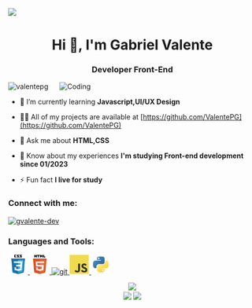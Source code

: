 <img src="https://user-images.githubusercontent.com/74038190/241765440-80728820-e06b-4f96-9c9e-9df46f0cc0a5.gif">
<h1 align="center">Hi 👋, I'm Gabriel Valente</h1>
<h3 align="center">Developer Front-End</h3>
<img align="right" alt="Coding" width="400" src="https://cdn.dribbble.com/users/1162077/screenshots/3848914/programmer.gif">


<p align="left"> <img src="https://komarev.com/ghpvc/?username=valentepg&label=Profile%20views&color=0e75b6&style=flat" alt="valentepg" /> </p>

- 🌱 I’m currently learning **Javascript,UI/UX Design**

- 👨‍💻 All of my projects are available at [https://github.com/ValentePG](https://github.com/ValentePG)

- 💬 Ask me about **HTML,CSS**

- 📄 Know about my experiences **I'm studying Front-end development since 01/2023**

- ⚡ Fun fact **I live for study**

<h3 align="left">Connect with me:</h3>
<p align="left">
<a href="https://linkedin.com/in/gvalente-dev" target="blank"><img align="center" src="https://raw.githubusercontent.com/rahuldkjain/github-profile-readme-generator/master/src/images/icons/Social/linked-in-alt.svg" alt="gvalente-dev" height="30" width="40" /></a>
</p>

<h3 align="left">Languages and Tools:</h3>
<p align="left"> <a href="https://www.w3schools.com/css/" target="_blank" rel="noreferrer"> <img src="https://raw.githubusercontent.com/devicons/devicon/master/icons/css3/css3-original-wordmark.svg" alt="css3" width="40" height="40"/> </a> <a href="https://www.w3.org/html/" target="_blank" rel="noreferrer"> <img src="https://raw.githubusercontent.com/devicons/devicon/master/icons/html5/html5-original-wordmark.svg" alt="html5" width="40" height="40"/> </a> <a href="https://git-scm.com/" target="_blank" rel="noreferrer"> <img src="https://www.vectorlogo.zone/logos/git-scm/git-scm-icon.svg" alt="git" width="40" height="40"/> </a> <a href="https://developer.mozilla.org/en-US/docs/Web/JavaScript" target="_blank" rel="noreferrer"> <img src="https://raw.githubusercontent.com/devicons/devicon/master/icons/javascript/javascript-original.svg" alt="javascript" width="40" height="40"/> </a> <a href="https://www.python.org" target="_blank" rel="noreferrer"> <img src="https://raw.githubusercontent.com/devicons/devicon/master/icons/python/python-original.svg" alt="python" width="40" height="40"/> </a> </p>

<div align="center">
<img src="https://github-readme-stats.vercel.app/api/top-langs/?username=valentepg&theme=transparent&layout=donut">
<br>
<img src="https://github-readme-stats.vercel.app/api?username=valentepg&show_icons=true&theme=transparent">
<img src="https://github-readme-streak-stats.herokuapp.com/?user=valentepg&theme=transparent"></div>
  
